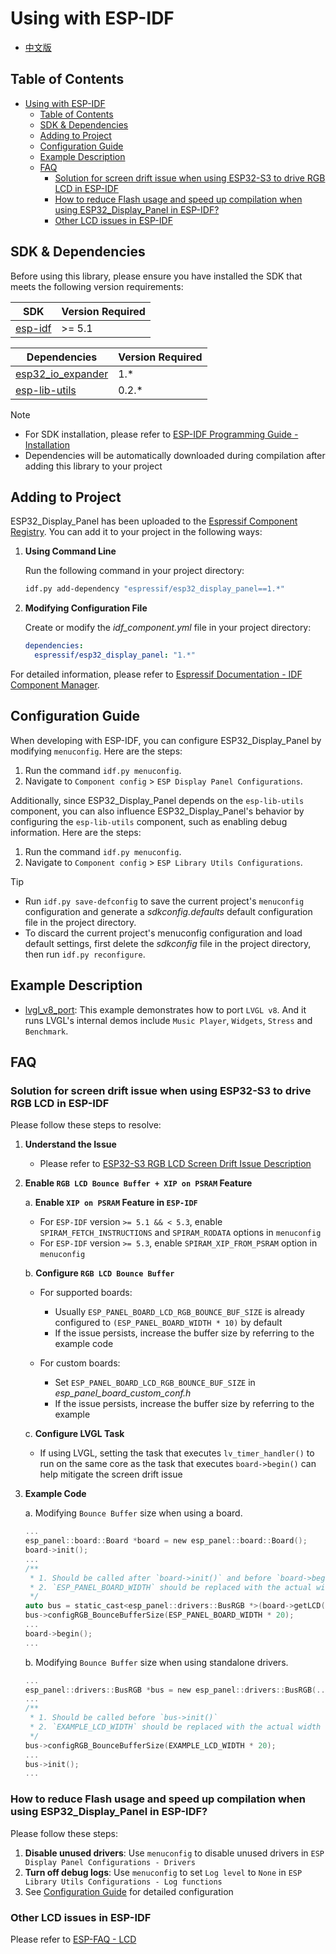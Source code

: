 # Using with ESP-IDF

* [中文版](./use_with_idf_cn.md)

## Table of Contents

- [Using with ESP-IDF](#using-with-esp-idf)
  - [Table of Contents](#table-of-contents)
  - [SDK \& Dependencies](#sdk--dependencies)
  - [Adding to Project](#adding-to-project)
  - [Configuration Guide](#configuration-guide)
  - [Example Description](#example-description)
  - [FAQ](#faq)
    - [Solution for screen drift issue when using ESP32-S3 to drive RGB LCD in ESP-IDF](#solution-for-screen-drift-issue-when-using-esp32-s3-to-drive-rgb-lcd-in-esp-idf)
    - [How to reduce Flash usage and speed up compilation when using ESP32\_Display\_Panel in ESP-IDF?](#how-to-reduce-flash-usage-and-speed-up-compilation-when-using-esp32_display_panel-in-esp-idf)
    - [Other LCD issues in ESP-IDF](#other-lcd-issues-in-esp-idf)

## SDK & Dependencies

Before using this library, please ensure you have installed the SDK that meets the following version requirements:

|                     **SDK**                     | **Version Required** |
| ----------------------------------------------- | ------------------- |
| [esp-idf](https://github.com/espressif/esp-idf) | >= 5.1              |

|                                       **Dependencies**                                       | **Version Required** |
| -------------------------------------------------------------------------------------------- | ------------------- |
| [esp32_io_expander](https://components.espressif.com/components/espressif/esp32_io_expander) | 1.*                 |
| [esp-lib-utils](https://components.espressif.com/components/espressif/esp-lib-utils)         | 0.2.*               |

> [!NOTE]
> * For SDK installation, please refer to [ESP-IDF Programming Guide - Installation](https://docs.espressif.com/projects/esp-idf/en/latest/esp32/get-started/index.html#get-started-how-to-get-esp-idf)
> * Dependencies will be automatically downloaded during compilation after adding this library to your project

## Adding to Project

ESP32_Display_Panel has been uploaded to the [Espressif Component Registry](https://components.espressif.com/). You can add it to your project in the following ways:

1. **Using Command Line**

    Run the following command in your project directory:

    ```bash
    idf.py add-dependency "espressif/esp32_display_panel==1.*"
    ```

2. **Modifying Configuration File**

    Create or modify the *idf_component.yml* file in your project directory:

    ```yaml
    dependencies:
      espressif/esp32_display_panel: "1.*"
    ```

For detailed information, please refer to [Espressif Documentation - IDF Component Manager](https://docs.espressif.com/projects/esp-idf/en/latest/esp32/api-guides/tools/idf-component-manager.html).

## Configuration Guide

When developing with ESP-IDF, you can configure ESP32_Display_Panel by modifying `menuconfig`. Here are the steps:

1. Run the command `idf.py menuconfig`.
2. Navigate to `Component config` > `ESP Display Panel Configurations`.

Additionally, since ESP32_Display_Panel depends on the `esp-lib-utils` component, you can also influence ESP32_Display_Panel's behavior by configuring the `esp-lib-utils` component, such as enabling debug information. Here are the steps:

1. Run the command `idf.py menuconfig`.
2. Navigate to `Component config` > `ESP Library Utils Configurations`.

> [!TIP]
> * Run `idf.py save-defconfig` to save the current project's `menuconfig` configuration and generate a *sdkconfig.defaults* default configuration file in the project directory.
> * To discard the current project's menuconfig configuration and load default settings, first delete the *sdkconfig* file in the project directory, then run `idf.py reconfigure`.

## Example Description

* [lvgl_v8_port](../../examples/esp_idf/lvgl_v8_port/): This example demonstrates how to port `LVGL v8`. And it runs LVGL's internal demos include `Music Player`, `Widgets`, `Stress` and `Benchmark`.

## FAQ

### Solution for screen drift issue when using ESP32-S3 to drive RGB LCD in ESP-IDF

Please follow these steps to resolve:

1. **Understand the Issue**

    * Please refer to [ESP32-S3 RGB LCD Screen Drift Issue Description](https://docs.espressif.com/projects/esp-faq/en/latest/software-framework/peripherals/lcd.html#why-do-i-get-drift-overall-drift-of-the-display-when-esp32-s3-is-driving-an-rgb-lcd-screen)

2. **Enable `RGB LCD Bounce Buffer + XIP on PSRAM` Feature**

    a. **Enable `XIP on PSRAM` Feature in `ESP-IDF`**

    - For `ESP-IDF` version `>= 5.1 && < 5.3`, enable `SPIRAM_FETCH_INSTRUCTIONS` and `SPIRAM_RODATA` options in `menuconfig`
    - For `ESP-IDF` version `>= 5.3`, enable `SPIRAM_XIP_FROM_PSRAM` option in `menuconfig`

    b. **Configure `RGB LCD Bounce Buffer`**

    - For supported boards:

        * Usually `ESP_PANEL_BOARD_LCD_RGB_BOUNCE_BUF_SIZE` is already configured to `(ESP_PANEL_BOARD_WIDTH * 10)` by default
        * If the issue persists, increase the buffer size by referring to the example code

    - For custom boards:

        * Set `ESP_PANEL_BOARD_LCD_RGB_BOUNCE_BUF_SIZE` in *esp_panel_board_custom_conf.h*
        * If the issue persists, increase the buffer size by referring to the example

    c. **Configure LVGL Task**

    - If using LVGL, setting the task that executes `lv_timer_handler()` to run on the same core as the task that executes `board->begin()` can help mitigate the screen drift issue

3. **Example Code**

    a. Modifying `Bounce Buffer` size when using a board.

    ```c
    ...
    esp_panel::board::Board *board = new esp_panel::board::Board();
    board->init();
    ...
    /**
     * 1. Should be called after `board->init()` and before `board->begin()`
     * 2. `ESP_PANEL_BOARD_WIDTH` should be replaced with the actual width of the LCD
     */
    auto bus = static_cast<esp_panel::drivers::BusRGB *>(board->getLCD()->getBus());
    bus->configRGB_BounceBufferSize(ESP_PANEL_BOARD_WIDTH * 20);
    ...
    board->begin();
    ...
    ```

    b. Modifying `Bounce Buffer` size when using standalone drivers.

    ```c
    ...
    esp_panel::drivers::BusRGB *bus = new esp_panel::drivers::BusRGB(...);
    ...
    /**
     * 1. Should be called before `bus->init()`
     * 2. `EXAMPLE_LCD_WIDTH` should be replaced with the actual width of the LCD
     */
    bus->configRGB_BounceBufferSize(EXAMPLE_LCD_WIDTH * 20);
    ...
    bus->init();
    ...
    ```

### How to reduce Flash usage and speed up compilation when using ESP32_Display_Panel in ESP-IDF?

Please follow these steps:

1. **Disable unused drivers**: Use `menuconfig` to disable unused drivers in `ESP Display Panel Configurations - Drivers`
2. **Turn off debug logs**: Use `menuconfig` to set `Log level` to `None` in `ESP Library Utils Configurations - Log functions`
3. See [Configuration Guide](#configuration-guide) for detailed configuration

### Other LCD issues in ESP-IDF

Please refer to [ESP-FAQ - LCD](https://docs.espressif.com/projects/esp-faq/en/latest/software-framework/peripherals/lcd.html)
